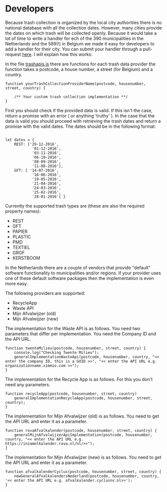 # Developers
Because trash collection is organized by the local city authorities there is no national database with all the collection dates. However, many cities provide the dates on which trash will be collected openly. Because it would take a lot of time to write a handler for ech of the 390 municipalities in the Netherlands and the 589(!) in Belgium we made it easy for developers to add a handler for their city. You can submit your handler through a pull-request [here](https://github.com/robertraaijmakers/com.athom.trashchecker). I will explain how this works:

In the file [trashapis.js](https://github.com/robertraaijmakers/com.trashchecker/blob/beta/trashapis.js) there are functions for each trash data provider the function takes a postcode, a house number, a street (for Belgium) and a country.

```
function yourTrashCollectionProviderName(postcode, housenumber, street, country) {

	/** Your custom trash collection implementation **/
}

```

First you should check if the provided data is valid. If this isn't the case, return a promise with an error ( or anything 'truthy' ). In the case that the data is valid you should proceed with retrieving the trash dates and return a promise with the valid dates. The dates should be in the following format:
<pre><code>
let dates = {
	REST: ['29-12-2016',
			'01-12-2016',
			'03-11-2016',
			'06-10-2016',
		    '08-09-2016',
			'11-08-2016'],
	GFT: [ '14-07-2016',
			'16-06-2016',
		    '19-05-2016',
		    '21-04-2016',
		    '24-03-2016',
		    '25-02-2016',
			'28-01-2016'] }
</code></pre>

Currently the supported trash types are (these are also the required property names):
- REST
- GFT
- PAPIER
- PLASTIC
- PMD
- TEXTIEL
- GROF
- KERSTBOOM

In the Netherlands there are a couple of vendors that provide "default" software functionality to municipalities and/or regions. If your provider uses one of these default software packages then the implementation is even more easy.

The following providers are supported:
- RecycleApp
- Waste API
- Mijn Afvalwijzer (old)
- Mijn Afvalwijzer (new)

The implementation for the Waste API is as follows. You need two parameters that differ per implementation. You need the Company ID and the API URL.
```
function twenteMilieu(postcode, housenumber, street, country) {
    console.log("Checking Twente Milieu");
    generalImplementationWasteApi(postcode, housenumber, country, "<< enter the company ID, this is a GUID >>", "<< enter the API URL e.g. organizationname.ximmio.com >>");
}
```

The implementation for the Recycle App is as follows. For this you don't need any parameters.
```
function recycleApp(postcode, housenumber, street, country)
    generalImplementationRecycleApp(postcode, housenumber, street, country);
}
```

The implementation for Mijn Afvalwijzer (old) is as follows. You need to get the API URL and enter it as a parameter.
```
function rovaAfvalkalender(postcode, housenumber, street, country) {
    generalMijnAfvalwijzerApiImplementation(postcode, housenumber, country, "<< enter the API URL e.g. https://inzamelkalender.rova.nl/nl/>>");
}
```

The implementation for Mijn Afvalwijzer (new) is as follows. You need to get the API URL and enter it as a parameter.
```
function afvalkalenderCyclus(postcode, housenumber, street, country) {
    newGeneralAfvalkalendersNederland(postcode, housenumber, country, '<< enter the API URL e.g. afvalkalender.cyclusnv.nl>>');
}
```